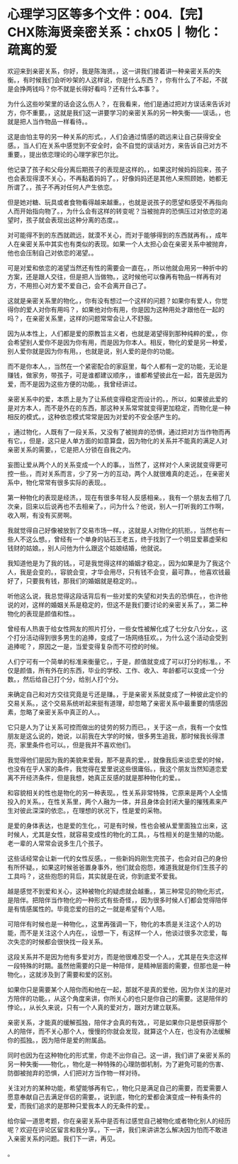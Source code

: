 # 心理学习区等多个文件：004.【完】CHX陈海贤亲密关系：chx05丨物化：疏离的爱

欢迎来到亲密关系，你好，我是陈海贤。，这一讲我们接着讲一种亲密关系的失衡。，有时候我们会听吵架的人这样说，你是什么东西？，你有什么了不起，不就是会挣两钱吗？你不就是长得好看吗？还有什么本事？。

为什么这些吵架里的话会这么伤人？，在我看来，他们是通过把对方误话来告诉对方，你不重要。，这就是我们这一讲要学习的亲密关系的另一种失衡——误话。，也就是把人当作物品一样看待。。

这是由怕主导的另一种关系的形式。，人们会通过情感的疏远来让自己获得安全感。，当人们在关系中感觉到不安全时，会不自觉的误话对方，来告诉自己对方不重要。，提出依恋理论的心理学家巴尔比。

他记录了孩子和父母分离后期孩子的表现是这样的。，如果这时候妈妈回来，孩子也会表现得漠不关心，不再黏着妈妈了。，好像妈妈还是其他人来照顾她，她都无所谓了。，孩子不再对任何人产生依恋。

但是她对糖、玩具或者食物看得越来越重。，也就是说孩子的愿望和感受不再指向人而开始指向物了。，为什么会有这样的转变呢？当被抛弃的恐惧压过对依恋的渴望时，孩子就会表现出这种分离的态度。。

对可能得不到的东西就疏远，就漠不关心，而对于能够得到的东西就再有。，成年人在亲密关系中其实也有类似的表现。如果一个人太担心会在亲密关系中被抛弃，他也会压制自己对依恋的渴望。。

可是对爱和依恋的渴望当然还有性的需要会一直在。，所以他就会用另一种折中的方案，还是跟人交往，但是把人当做物。，这时候他可以像再有物品一样再有对方，不用担心对方爱不爱自己，会不会离开自己了。

这就是亲密关系里的物化。，你有没有想过一个这样的问题？如果你有爱人，你觉得你的爱人对你有用吗？，如果他对你有用，你是因为这种用处才跟他在一起的吗？，在亲密关系里，这样的问题常常会让人不舒服。

因为从本性上，人们都是爱的原教旨主义者，也就是渴望得到那种纯粹的爱。，你会希望别人爱你不是因为你有用，而是因为你本人。相反，物化的爱是另一种爱，别人爱你就是因为你有用。，也就是说，别人爱的是你的功能。

而不是你本人。，当然在一个紧密配合的家庭里，每个人都有一定的功能，无论是赚钱，做家务，带孩子，可是谁都建议顺序，，谁都希望彼此在一起，首先是因为爱，而不是因为这些方便的功能。，我曾经讲过。

亲密关系中的爱，本质上是为了让系统变得稳定而设计的。，所以，如果彼此爱的是对方本人，而不是外在的东西，那这种关系常常就变得更加稳定，而物化是一种相反的模式。，这种依恋模式常常是因为对爱的不安全感产生的。

，通过物化，人既有了一段关系，又没有了被抛弃的恐惧，通过把对方当作物而再有它。，但是，这只是人单方面的如意算盘，因为物化的关系并不能真的满足人对亲密关系的需要。，它是把人分锁在自我之内。

妄图让爱从两个人的关系变成一个人的事。，当然了，这样对个人来说就变得更可控一些。，而对关系而言，少了另一方的互动，两个人就很难真的走近。，在亲密关系中，物化常常有很多实际的表现。。

第一种物化的表现是经济。，现在有很多年轻人反感相亲。，我有一个朋友去相了几次亲，回来以后说再也不去相亲了。，问为什么？他说，别人一打听我的工作啊，收入啊，有没有买房啊。

我就觉得自己好像被放到了交易市场一样。，这就是人对物化的抗拒。，当然也有一些人不这么想。，曾经有一个单身的钻石王老五，终于找到了一个明显爱慕虚荣和钱财的姑娘。，别人问他为什么跟这个姑娘结婚，他就说。

我知道他是为了我的钱。，可是我觉得这样的婚姻才稳定。，因为如果是为了我这个人，我是会变的。，容貌会变，才华会用尽，只有钱不会变，最可靠。，他喜欢钱最好了，只要我有钱，那我们的婚姻就是稳定的。。

听他这么说，我总觉得这段话背后有一些对爱的失望和对失去的恐惧在。，也许他说的对，这样的婚姻关系是稳定的，但这不是我们要讨论的亲密关系了。，第二种物化的表现是颜值和性。。

曾经有人热衷于给女性网友的照片打分，一些女性被解化成了七分女八分女。，这个打分活动得到很多男生的追捧，变成了一场网络狂欢。，为什么这个活动会受到追捧呢？，原因之一是，当爱变得复杂而不可控的时候。

人们宁可有一个简单的标准来衡量它。，于是，颜值就变成了可以打分的标准。，不仅是颜值，所有外在的东西，毕业的学校、工作、收入、年龄都可以变成一个分数。，然后给自己打个分，给别人打个分。

来确定自己和对方交往究竟是亏还是赚。，于是亲密关系就变成了一种彼此定价的交易关系。，这个交易系统听起来挺有道理，却忽略了亲密关系中最重要的情感因素，忽略了亲密关系中真正的人。。

它只是人为了让关系可控而做出的徒劳的努力而已。，关于这一点，我有一个女性朋友是这么说的，她说，以前我在大学的时候，很多男生追我，那时候我长得漂亮，家里条件也可以。，但是我并不喜欢他们。

我觉得他们是因为我的美貌来爱我，那不是真的爱。，就像我后来谈恋爱的时候，也没有在乎人家的条件，我觉得在爱里说这些很庸俗。，我这个朋友当然知道恋爱离不开经济条件，但是我想，她真正反感的就是那种物化的爱。。

和容貌相关的性也是物化的另一种表现。，性关系非常特殊，它原来是两个人全情投入的关系。，在性关系里，两个人融为一体，并且身体会封闭大量的摧残素来产生对彼此深深的依恋。，在理想的状况下，性是爱的采物。

是爱的身体表达，也是爱的生化。，可是有时候，性也会被从爱里面独立出来，这时候人，尤其是女性，就容易变成性的物化的工具。，与性相关的是生殖的功能。老一辈的人常常会说多生几个孩子。

这些话经常会让新一代的女性反感。，一些新妈妈刚生完孩子，也会对自己的身份有所怀疑。，如果这时候爸爸置身事外，他们就会抱怨，难道我就是你们生孩子的工具吗？，这些抱怨的背后，其实就是在说，你到底爱不爱我。

越是感觉不到爱和关心，这种被物化的疑虑就会越重。，第三种常见的物化形式，是陪伴。把陪伴当作物化的一种形式有些奇怪，，因为很多时候人们都会觉得陪伴是有情感属性的。毕竟恋爱的目的之一就是希望有个人陪。

可陪伴有时候也是一种物化。，这里再强调一下，物化的本质是关注这个人的功能，而不是关注这个人内在。，设想一下，有这样一个人，他谈过很多次恋爱，每次失恋的时候都会很快找一段关系。

这段关系并不是因为他有多爱对方，而是他很难忍受一个人。，尤其是在失恋这样一段特殊的时期。虽然他需要的只是一种陪伴，是精神层面的需要，但那也是一种物化。，这就涉及到了需要和爱的区别。

如果你只是需要某个人陪你而和他在一起，那就不是真的爱他，因为你关注的是对方陪伴的功能。，从这个角度来讲，你所关心的也只是你自己的需要。这是陪伴的悖论。，从长久来说，只有一个人真的爱对方，跟对方建立联系。

亲密关系，才能真的缓解孤独，陪伴才会真的有效。，可是如果你只是想获得那个人的陪伴，而不关心那个人，慢慢的你就会发现，就算这个人在，也没有办法缓解你的孤独。，因为陪伴是爱的附属品。

同时也因为在这种物化的形式里，你走不出你自己。这一讲，我们讲了亲密关系的另一种失衡——物化。，物化是一种特殊的心理防御机制，为了避免可能的伤害、防御被抛弃的恐惧，人们把对方当作物一样对待。

关注对方的某种功能，希望能够再有它。，物化只是满足自己的需要，而爱需要人愿意奉献自己去满足伴侣的需要。，说到底，物化的爱都会演变成一种有条件的爱，而我们追求的是那种只爱我本人的无条件的爱。。

给你留一道思考题，你在亲密关系中是否有过感觉自己被物化或者物化别人的经历呢？欢迎在评论区留言和我分享。，下一讲，我们来讲讲怎么解决因为怕而不敢进入亲密关系的问题。我们下一讲，再见。

。